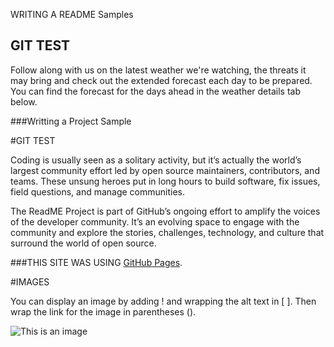 WRITING A README Samples

GIT TEST
---------------------------------

Follow along with us on the latest weather we're watching, the threats it may bring and check out the extended forecast each 
day to be prepared. You can find the forecast for the days ahead in the weather details tab below.


###Writting a Project Sample

#GIT TEST

Coding is usually seen as a solitary activity, but it’s actually the world’s largest community effort led by open source maintainers, contributors, and teams. These unsung heroes put in long hours to build software, fix issues, field questions, 
and manage communities.

The ReadME Project is part of GitHub’s ongoing effort to amplify the voices of the developer community. It’s an evolving space 
to engage with the community and explore the stories, challenges, technology, and culture that surround the world of open source.



###THIS SITE WAS USING [GitHub Pages](https://pages.github.com/).


#IMAGES

You can display an image by adding ! and wrapping the alt text in [ ]. Then wrap the link for the image in parentheses ().

![This is an image](https://myoctocat.com/assets/images/base-octocat.svg)
